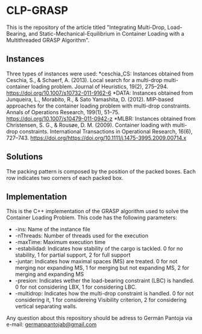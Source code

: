 # CLP-GRASP

This is the repository of the article titled "Integrating Multi-Drop, Load-Bearing, and Static-Mechanical-Equilibrium in Container Loading with a Multithreaded GRASP Algorithm".

## Instances

Three types of instances were used:
*ceschia_CS: Instances obtained from Ceschia, S., & Schaerf, A. (2013). Local search for a multi-drop multi-container loading problem. Journal of Heuristics, 19(2), 275–294. https://doi.org/10.1007/s10732-011-9162-6
*DATA: Instances obtained from Junqueira, L., Morabito, R., & Sato Yamashita, D. (2012). MIP-based approaches for the container loading problem with multi-drop constraints. Annals of Operations Research, 199(1), 51–75. https://doi.org/10.1007/s10479-011-0942-z
*MLBR: Instances obtained from Christensen, S. G., & Rousøe, D. M. (2009). Container loading with multi-drop constraints. International Transactions in Operational Research, 16(6), 727–743. https://doi.org/https://doi.org/10.1111/j.1475-3995.2009.00714.x

## Solutions

The packing pattern is composed by the position of the packed boxes. Each row indicates two corners of each packed box.

## Implementation

This is the C++ implementation of the GRASP algorithm used to solve the Container Loading Problem. This code has the following parameters:
* -ins: Name of the instance file
* -nThreads: Number of threads used for the execution
* -maxTime: Maximum execution time
* -estabilidad: Indicates how stability of the cargo is tackled. 0 for no stability, 1 for partial support, 2 for full support
* -juntar: Indicates how maximal spaces (MS) are treated. 0 for not merging nor expanding MS, 1 for merging but not expanding MS, 2 for merging and expanding MS
* -presion: Indicates wether the load-bearing constraint (LBC) is handled. 0 for not considering LBX, 1 for considering LBC.
* -multidrop: Indicates how the multi-drop constraint is handled. 0 for not considering it, 1 for considereing Visibility criterion, 2 for considering vertical separating walls.

Any question about this repository should be adress to Germán Pantoja via e-mail: germanpantojab@gmail.com
